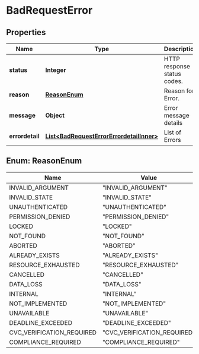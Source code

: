 

# BadRequestError


## Properties

| Name | Type | Description | Notes |
|------------ | ------------- | ------------- | -------------|
|**status** | **Integer** | HTTP response status codes. |  |
|**reason** | [**ReasonEnum**](#ReasonEnum) | Reason for Error. |  |
|**message** | **Object** | Error message details |  |
|**errordetail** | [**List&lt;BadRequestErrorErrordetailInner&gt;**](BadRequestErrorErrordetailInner.md) | List of Errors |  [optional] |



## Enum: ReasonEnum

| Name | Value |
|---- | -----|
| INVALID_ARGUMENT | &quot;INVALID_ARGUMENT&quot; |
| INVALID_STATE | &quot;INVALID_STATE&quot; |
| UNAUTHENTICATED | &quot;UNAUTHENTICATED&quot; |
| PERMISSION_DENIED | &quot;PERMISSION_DENIED&quot; |
| LOCKED | &quot;LOCKED&quot; |
| NOT_FOUND | &quot;NOT_FOUND&quot; |
| ABORTED | &quot;ABORTED&quot; |
| ALREADY_EXISTS | &quot;ALREADY_EXISTS&quot; |
| RESOURCE_EXHAUSTED | &quot;RESOURCE_EXHAUSTED&quot; |
| CANCELLED | &quot;CANCELLED&quot; |
| DATA_LOSS | &quot;DATA_LOSS&quot; |
| INTERNAL | &quot;INTERNAL&quot; |
| NOT_IMPLEMENTED | &quot;NOT_IMPLEMENTED&quot; |
| UNAVAILABLE | &quot;UNAVAILABLE&quot; |
| DEADLINE_EXCEEDED | &quot;DEADLINE_EXCEEDED&quot; |
| CVC_VERIFICATION_REQUIRED | &quot;CVC_VERIFICATION_REQUIRED&quot; |
| COMPLIANCE_REQUIRED | &quot;COMPLIANCE_REQUIRED&quot; |



